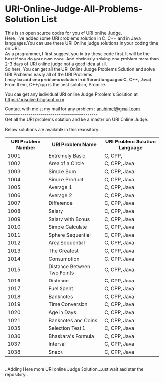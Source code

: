 # URI-Online-Judge-All-Problems-Solution List
This is an open source codes for you of URI online Judge.<br />
Here, I've added some URI problems solution in C, C++ and in Java languages.You can use these URI Online judge solutions in your coding time on URI..<br />
As a programmer, I first suggest you to try these code first. It will be the best if you do your own code. And obviously solving one problem more than 2-3 days of URI online judge not a good idea at all.
<br />
So here, You can get all the URI Online Judge Problems Solution and solve URI Problems easily all of the URI Problems. <br />
I may be add one problems solution in different languages(C, C++, Java). From them, C++/cpp is the best solution, Promise.<br />

You can get any individual URI online Judge Problem's Solution at https://urisolve.blogspot.com<br />

Contact with me at my mail for any problem : anuhimel@gmail.com <br />
-----------------------------------------------<br />
Get all the URI problems solution and be a master on URI Online Judge.<br /><br />
Below solutions are available in this repository:<br />

<table class="table table-responsive">

<tr>
<th>URI Problem Number</th>
<th>URI Problem Name </th>
<th>URI Problem Solution Language</th>
</tr>


<tr>
<td><a href="https://github.com/HimelAhmed/URI-Online-Judge-Solutions/blob/master/All%20Codes/URI_1001.c">1001</a></td>
<td><a href="https://github.com/HimelAhmed/URI-Online-Judge-Solutions/blob/master/All%20Codes/URI_1001.c">Extremely Basic</a></td>
<td><a href="https://github.com/HimelAhmed/URI-Online-Judge-Solutions/blob/master/All%20Codes/URI_1001.c">C</a>, CPP, </td>
</tr>

<tr>
<td>1002</td>
<td>Area of a Circle</td>
<td>C, CPP, Java</td>
</tr>

<tr>
<td>1003</td>
<td>Simple Sum</td>
<td>C, CPP, Java</td>
</tr>

<tr>
<td>1004</td>
<td>Simple Product</td>
<td>C, CPP, Java</td>
</tr>

<tr>
<td>1005</td>
<td>Average 1</td>
<td>C, CPP, Java</td>
</tr>

<tr>
<td>1006</td>
<td>Average 2</td>
<td>C, CPP, Java</td>
</tr>


<tr>
<td>1007</td>
<td>Difference</td>
<td>C, CPP, Java</td>
</tr>


<tr>
<td>1008</td>
<td>Salary</td>
<td>C, CPP, Java</td>
</tr>


<tr>
<td>1009</td>
<td>Salary with Bonus</td>
<td>C, CPP, Java</td>
</tr>

<tr>
<td>1010</td>
<td>Simple Calculate</td>
<td>C, CPP, Java</td>
</tr>

<tr>
<td>1011</td>
<td>Sphere	Sequential</td>
<td>C, CPP, Java</td>
</tr>

<tr>
<td>1012</td>
<td>Area	Sequential</td>
<td>C, CPP, Java</td>
</tr>

<tr>
<td>1013</td>
<td>The Greatest</td>
<td>C, CPP, Java</td>
</tr>

<tr>
<td>1014</td>
<td>Consumption</td>
<td>C, CPP, Java</td>
</tr>

<tr>
<td>1015</td>
<td>Distance Between Two Points</td>
<td>C, CPP, Java</td>
</tr>

<tr>
<td>1016</td>
<td>Distance</td>
<td>C, CPP, Java</td>
</tr>

<tr>
<td>1017</td>
<td>Fuel Spent</td>
<td>C, CPP, Java</td>
</tr>

<tr>
<td>1018</td>
<td>Banknotes</td>
<td>C, CPP, Java</td>
</tr>

<tr>
<td>1019</td>
<td>Time Conversion</td>
<td>C, CPP, Java</td>
</tr>

<tr>
<td>1020</td>
<td>Age in Days</td>
<td>C, CPP, Java</td>
</tr>

<tr>
<td>1021</td>
<td>Banknotes and Coins</td>
<td>C, CPP, Java</td>
</tr>

<tr>
<td>1035</td>
<td>Selection Test 1</td>
<td>C, CPP, Java</td>
</tr>

<tr>
<td>1036</td>
<td>Bhaskara's Formula</td>
<td>C, CPP, Java</td>
</tr>

<tr>
<td>1037</td>
<td>Interval</td>
<td>C, CPP, Java</td>
</tr>

<tr>
<td>1038</td>
<td>Snack</td>
<td>C, CPP, Java</td>
</tr>
</table>
<br />..Adding Here more URI online Judge Solution..Just wait and star the repository..

